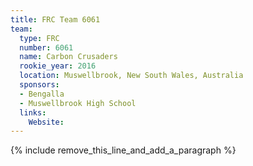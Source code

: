 ```yaml
---
title: FRC Team 6061
team:
  type: FRC
  number: 6061
  name: Carbon Crusaders
  rookie_year: 2016
  location: Muswellbrook, New South Wales, Australia
  sponsors:
  - Bengalla
  - Muswellbrook High School
  links:
    Website:
---
```


{% include remove_this_line_and_add_a_paragraph %}